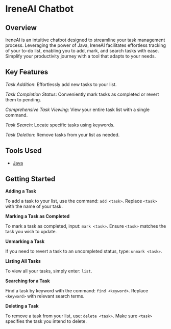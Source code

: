 # IreneAI Chatbot

## Overview

IreneAI is an intuitive chatbot designed to streamline your task management process. Leveraging the power of Java, IreneAI facilitates effortless tracking of your to-do list, enabling you to add, mark, and search tasks with ease. Simplify your productivity journey with a tool that adapts to your needs.

## Key Features

*Task Addition*: Effortlessly add new tasks to your list.

*Task Completion Status*: Conveniently mark tasks as completed or revert them to pending.

*Comprehensive Task Viewing*: View your entire task list with a single command.

*Task Search*: Locate specific tasks using keywords.

*Task Deletion*: Remove tasks from your list as needed.

## Tools Used

- [Java](https://www.java.com/en/)

## Getting Started

**Adding a Task**

To add a task to your list, use the command: `add <task>`. Replace `<task>` with the name of your task.

**Marking a Task as Completed**

To mark a task as completed, input: `mark <task>`. Ensure `<task>` matches the task you wish to update.

**Unmarking a Task**

If you need to revert a task to an uncompleted status, type: `unmark <task>`.

**Listing All Tasks**

To view all your tasks, simply enter: `list`.

**Searching for a Task**

Find a task by keyword with the command: `find <keyword>`. Replace `<keyword>` with relevant search terms.

**Deleting a Task**

To remove a task from your list, use: `delete <task>`. Make sure `<task>` specifies the task you intend to delete.
